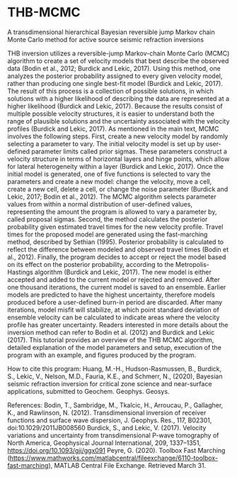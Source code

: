 # THB-MCMC
A transdimensional hierarchical Bayesian reversible jump Markov chain Monte Carlo method for active source seismic refraction inversions

THB inversion utilizes a reversible-jump Markov-chain Monte Carlo (MCMC) algorithm to create a set of velocity models that best describe the observed data (Bodin et al., 2012; Burdick and Lekic, 2017). Using this method, one analyzes the posterior probability assigned to every given velocity model, rather than producing one single best-fit model (Burdick and Lekic, 2017). The result of this process is a collection of possible solutions, in which solutions with a higher likelihood of describing the data are represented at a higher likelihood (Burdick and Lekic, 2017). Because the results consist of multiple possible velocity structures, it is easier to understand both the range of plausible solutions and the uncertainty associated with the velocity profiles (Burdick and Lekic, 2017).
As mentioned in the main text, MCMC involves the following steps. First, create a new velocity model by randomly selecting a parameter to vary. The initial velocity model is set up by user-defined parameter limits called prior sigmas. These parameters construct a velocity structure in terms of horizontal layers and hinge points, which allow for lateral heterogeneity within a layer (Burdick and Lekic, 2017). Once the initial model is generated, one of five functions is selected to vary the parameters and create a new model: change the velocity, move a cell, create a new cell, delete a cell, or change the noise parameter (Burdick and Lekic, 2017; Bodin et al., 2012). The MCMC algorithm selects parameter values from within a normal distribution of user-defined values, representing the amount the program is allowed to vary a parameter by, called proposal sigmas.
Second, the method calculates the posterior probability given estimated travel times for the new velocity profile. Travel times for the proposed model are generated using the fast-marching method, described by Sethian (1995). Posterior probability is calculated to reflect the difference between modeled and observed travel times (Bodin et al., 2012). Finally, the program decides to accept or reject the model based on its effect on the posterior probability, according to the Metropolis-Hastings algorithm (Burdick and Lekic, 2017). The new model is either accepted and added to the current model or rejected and removed. After one thousand iterations, the current model is saved to an ensemble. Earlier models are predicted to have the highest uncertainty, therefore models produced before a user-defined burn-in period are discarded. After many iterations, model misfit will stabilize, at which point standard deviation of ensemble velocity can be calculated to indicate areas where the velocity profile has greater uncertainty. Readers interested in more details about the inversion method can refer to Bodin et al. (2012) and Burdick and Lekic (2017).
This tutorial provides an overview of the THB MCMC algorithm, detailed explanation of the model parameters and setup, execution of the program with an example, and figures produced by the program. 

How to cite this program:
Huang, M.-H., Hudson-Rasmussen, B., Burdick, S., Lekic, V., Nelson, M.D., Fauria, K.E., and Schmerr, N., (2020), Bayesian seismic refraction inversion for critical zone science and near-surface applications, submitted to Geochem. Geophys. Geosys.

References:
Bodin, T., Sambridge, M., Tkalcic, H., Arroucau, P., Gallagher, K., and Rawlinson, N. (2012). Transdimensional inversion of receiver functions and surface wave dispersion, J. Geophys. Res., 117, B02301, doi:10.1029/2011JB008560
Burdick, S., and Lekic, V. (2017). Velocity variations and uncertainty from transdimensional P-wave tomography of North America, Geophysical Journal International, 209, 1337–1351, https://doi.org/10.1093/gji/ggx091
Peyre, G. (2020). Toolbox Fast Marching (https://www.mathworks.com/matlabcentral/fileexchange/6110-toolbox-fast-marching), MATLAB Central File Exchange. Retrieved March 31.
